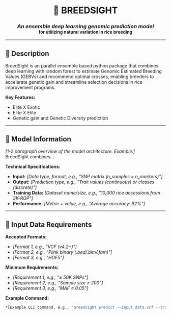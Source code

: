 <h1 align="center">
  <b>🧬 BREEDSIGHT</b>
</h1>

<h3 align="center">
  <i>An ensemble deep learning genomic prediction model</i><br>
  <small>for utilizing natural variation in rice breeding</small>
</h3>

---

## 📝 Description

BreedSight is an parallel ensemble based python package that combines deep learning with random forest to estimate Genomic Estimated Breeding Values (GEBVs) and recommend optimal crosses, enabling breeders to accelerate genetic gain and streamline selection decisions in rice improvement programs.

**Key Features:**
- Elite X Exotic
- Elite X Elite 
- Genetic gain and Genetic Diversity prediction

---

## 🧠 Model Information
*[1-2 paragraph overview of the model architecture. Example:]*  
BreedSight combines...

**Technical Specifications:**
- **Input:** *[Data type, format, e.g., "SNP matrix (n_samples × n_markers)"]*
- **Output:** *[Prediction type, e.g., "Trait values (continuous) or classes (discrete)"]*
- **Training Data:** *[Dataset name/size, e.g., "10,000 rice accessions from 3K-RGP"]*
- **Performance:** *[Metric + value, e.g., "Average accuracy: 92%"]*

---

## 📂 Input Data Requirements
**Accepted Formats:**
- *[Format 1, e.g., "VCF (v4.2+)"]*
- *[Format 2, e.g., "Plink binary (.bed/.bim/.fam)"]*
- *[Format 3, e.g., "HDF5"]*

**Minimum Requirements:**
- *[Requirement 1, e.g., "≥ 50K SNPs"]*
- *[Requirement 2, e.g., "Sample size ≥ 200"]*
- *[Requirement 3, e.g., "MAF ≥ 0.05"]*

**Example Command:**
```bash
*[Example CLI command, e.g., "breedsight predict --input data.vcf --trait yield"]*
